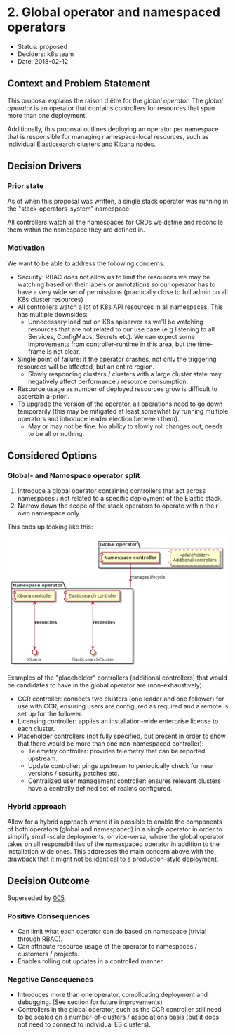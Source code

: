 # 2. Global operator and namespaced operators

* Status: proposed 
* Deciders: k8s team
* Date: 2018-02-12


## Context and Problem Statement

This proposal explains the raison d'être for the *global operator*. The *global operator* is an operator that contains controllers for resources that span more than one deployment.

Additionally, this proposal outlines deploying an operator per namespace that is responsible for managing namespace-local resources, such as individual Elasticsearch clusters and Kibana nodes.

## Decision Drivers 

### Prior state

As of when this proposal was written, a single stack operator was running in the "stack-operators-system" namespace:

All controllers watch all the namespaces for CRDs we define and reconcile them within the namespace they are defined in.

### Motivation

We want to be able to address the following concerns:

- Security: RBAC does not allow us to limit the resources we may be watching based on their labels or annotations so our operator has to have a very wide set of permissions (practically close to full admin on all K8s cluster resources)
- All controllers watch a lot of K8s API resources in all namespaces. This has multiple downsides:
    - Unnecessary load put on K8s apiserver as we'll be watching resources that are not related to our use case (e.g listening to all Services, ConfigMaps, Secrets etc). We can expect some improvements from controller-runtime in this area, but the time-frame is not clear. 
- Single point of failure: if the operator crashes, not only the triggering resources will be affected, but an entire region.
    - Slowly responding clusters / clusters with a large cluster state may negatively affect performance / resource consumption.
- Resource usage as number of deployed resources grow is difficult to ascertain a-priori. 
- To upgrade the version of the operator, all operations need to go down temporarily (this may be mitigated at least somewhat by running multiple operators and introduce leader election between them).
    - May or may not be fine: No ability to slowly roll changes out, needs to be all or nothing.

## Considered Options

### Global- and Namespace operator split
1. Introduce a global operator containing controllers that act across namespaces / not related to a specific deployment of the Elastic stack.
2. Narrow down the scope of the stack operators to operate within their own namespace only.

This ends up looking like this:

![](controllers.png)

Examples of the "placeholder" controllers (additional controllers) that would be candidates to have in the global operator are (non-exhaustively):

- CCR controller: connects two clusters (one leader and one follower) for use with CCR, ensuring users are configured as required and a remote is set up for the follower.
- Licensing controller: applies an installation-wide enterprise license to each cluster.
- Placeholder controllers (not fully specified, but present in order to show that there would be more than one non-namespaced controller):
    - Telemetry controller: provides telemetry that can be reported upstream.
    - Update controller: pings upstream to periodically check for new versions / security patches etc.
    - Centralized user management controller: ensures relevant clusters have a centrally defined set of realms configured.


### Hybrid approach

Allow for a hybrid approach where it is possible to enable the components of both operators (global and namespaced) in a single operator in order to simplify small-scale deployments, or vice-versa, where the global operator takes on all responsibilities of the namespaced operator in addition to the installation wide ones. This addresses the main concern above with the drawback that it might not be identical to a production-style deployment.


## Decision Outcome

Superseded by [005](https://github.com/elastic/cloud-on-k8s/blob/master/docs/design/0005-configurable-operator.md).

### Positive Consequences <!-- optional -->

+ Can limit what each operator can do based on namespace (trivial through RBAC).
+ Can attribute resource usage of the operator to namespaces / customers / projects. 
+ Enables rolling out updates in a controlled manner.


### Negative Consequences <!-- optional -->

- Introduces more than one operator, complicating deployment and debugging. (See section for future improvements)
- Controllers in the global operator, such as the CCR controller still need to be scaled on a number-of-clusters / associations basis (but it does not need to connect to individual ES clusters).

